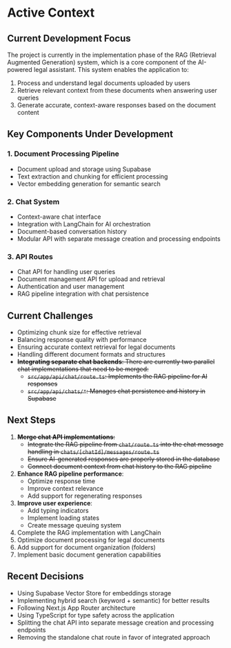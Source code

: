 # Active Context

## Current Development Focus

The project is currently in the implementation phase of the RAG (Retrieval Augmented Generation) system, which is a core component of the AI-powered legal assistant. This system enables the application to:

1. Process and understand legal documents uploaded by users
2. Retrieve relevant context from these documents when answering user queries
3. Generate accurate, context-aware responses based on the document content

## Key Components Under Development

### 1. Document Processing Pipeline
- Document upload and storage using Supabase
- Text extraction and chunking for efficient processing
- Vector embedding generation for semantic search

### 2. Chat System
- Context-aware chat interface
- Integration with LangChain for AI orchestration
- Document-based conversation history
- Modular API with separate message creation and processing endpoints

### 3. API Routes
- Chat API for handling user queries
- Document management API for upload and retrieval
- Authentication and user management
- RAG pipeline integration with chat persistence

## Current Challenges

- Optimizing chunk size for effective retrieval
- Balancing response quality with performance
- Ensuring accurate context retrieval for legal documents
- Handling different document formats and structures
- ~~**Integrating separate chat backends**: There are currently two parallel chat implementations that need to be merged:~~
  - ~~`src/app/api/chat/route.ts`: Implements the RAG pipeline for AI responses~~
  - ~~`src/app/api/chats/*`: Manages chat persistence and history in Supabase~~

## Next Steps

1. ~~**Merge chat API implementations**:~~
   - ~~Integrate the RAG pipeline from `chat/route.ts` into the chat message handling in `chats/[chatId]/messages/route.ts`~~
   - ~~Ensure AI-generated responses are properly stored in the database~~
   - ~~Connect document context from chat history to the RAG pipeline~~
2. **Enhance RAG pipeline performance**:
   - Optimize response time
   - Improve context relevance
   - Add support for regenerating responses
3. **Improve user experience**:
   - Add typing indicators
   - Implement loading states
   - Create message queuing system
4. Complete the RAG implementation with LangChain
5. Optimize document processing for legal documents
6. Add support for document organization (folders)
7. Implement basic document generation capabilities

## Recent Decisions

- Using Supabase Vector Store for embeddings storage
- Implementing hybrid search (keyword + semantic) for better results
- Following Next.js App Router architecture
- Using TypeScript for type safety across the application
- Splitting the chat API into separate message creation and processing endpoints
- Removing the standalone chat route in favor of integrated approach
